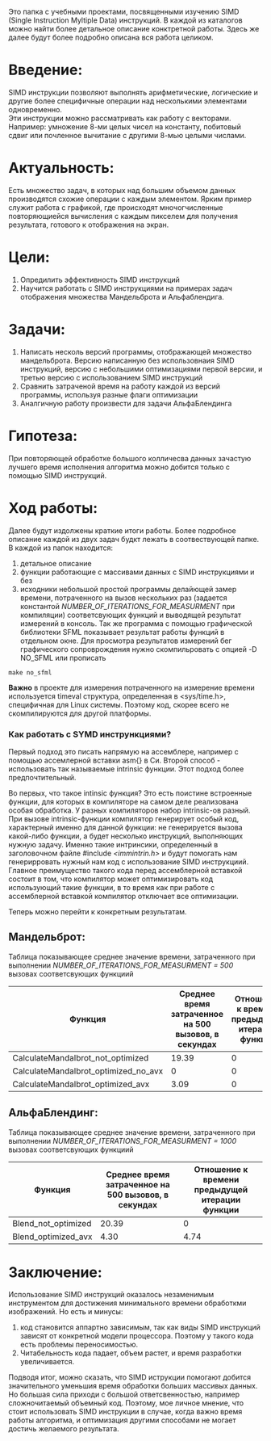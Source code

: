 Это папка с учебными проектами, посвященными изучению SIMD (Single Instruction Myltiple Data) инструкций.
В каждой из каталогов можно найти более детальное описание конктретной работы. Здесь же далее будут более подробно описана вся работа целиком.

# Введение:
SIMD инструкции позволяют выполнять арифметические, логические и другие более специфичные операции над несколькими элементами одновременно. 		 
Эти инструкции можно рассматривать как работу с векторами.
Например: умножение 8-ми целых чисел на константу, побитовый сдвиг или почленное вычитание с другими 8-мью целыми числами. 
	
# Актуальность:
Есть множество задач, в которых над большим объемом данных производятся схожие операции с каждым элементом. Ярким пример служит работа с графикой, где происходят мночогчисленные повторяющиейся вычисления с каждым пикселем для получения результата, готового к отображения на экран.

# Цели:
1. Опредилить эффективность SIMD инструкций
2. Научится работать с SIMD инструкциями на примерах задач отображения множества Мандельброта и Альфаблендига.
	
# Задачи:
1. Написать несколь версий программы, отображающей множество мандельброта. Версию написанную без использовнаия SIMD инструкций, версию с небольшими оптимизациями первой версии, и третью версию с использованием SIMD инструкций
2. Сравнить затраченой время на работу каждой из версий программы, используя разные флаги оптимизации
3. Аналгичную работу произвести для задачи АльфаБлендинга
	
# Гипотеза:
При повторяющей обработке большого колличесва данных зачастую лучшего время исполнения алгоритма можно добится только с помощью SIMD инструкций.
	
# Ход работы:
Далее будут издолжены краткие итоги работы. Более подробное описание каждой из двух задач будкт лежать в соотвествующей папке.
В каждой из папок находится:
1. детальное описание
2. функции работающие с массивами данных с SIMD инструкциями и без
3. исходники небольшой простой программы делайющей замер времени, потраченного на вызов нескольких раз (задается константой *NUMBER_OF_ITERATIONS_FOR_MEASURMENT* при компиляции) соответсвующих функций и выводящей результат измерений в консоль. Так же программа с помощью графической библиотеки SFML показывает результат работы функций в отдельном окне. Для просмотра результатов измерений бег графического сопроврождения нужно скомпильровать с опцией -D NO_SFML или прописать

`make no_sfml`

**Важно** в проекте для измерения потраченного на измерение времени используется timeval структура, определенная в <sys/time.h>, специфичная для Linux системы. Поэтому код, скорее всего не скомпилируются для другой платформы.

### Как работать с SYMD инстрункциями?
Первый подход это писать напрямую на ассемблере, например с помощью ассемлерной вставки asm{} в Си.
Второй способ - использовать так называемые intrinsic функции. Этот подход более предпочтительный. 

Во первых, что такое intinsic функция? Это есть поистине встроенные функции, для которых в компиляторе на самом деле реализована особая обработка. У разных компиляторов набор intrinsic-ов разный. При вызове intrinsic-функции компилятор генерирует особый код, характерный именно для данной функции: не генерируется вызова какой-либо функции, а будет несколько инструкций, выполняющих нужную задачу.
Именно такие интринсики, определенный в заголовочном файле #include *<immintrin.h>* и будут помогать нам генерирровать нужный нам код с использование SIMD инструкциий. Главное преимущество такого кода перед ассемблерной вставкой состоит в том, что компилятор может оптимизировать код использующий такие функции, в то время как при работе с ассемблерной вставкой компилятор отключает все оптимизации.

Теперь можно перейти к конкретным результатам.

## Мандельброт:
Таблица показывающее среднее значение времени, затраченного при выполнении *NUMBER_OF_ITERATIONS_FOR_MEASURMENT = 500* вызовах соответсвующих функциий

| Функция				| Среднее время затраченное на 500 вызовов, в секундах | Отношение к времени предыдущей итерации функции
|---------------------------------------|------------------------------------------------------|----------------------------------------------
| CalculateMandalbrot_not_optimized	| 19.39						       | 0
| CalculateMandalbrot_optimized_no_avx  | 0						       | 0
| CalculateMandalbrot_optimized_avx     | 3.09                                                 | 0

## АльфаБлендинг:
Таблица показывающее среднее значение времени, затраченного при выполнении *NUMBER_OF_ITERATIONS_FOR_MEASURMENT = 1000* вызовах соответсвующих функциий

| Функция				| Среднее время затраченное на 500 вызовов, в секундах | Отношение к времени предыдущей итерации функции
|---------------------------------------|------------------------------------------------------|----------------------------------------------
| Blend_not_optimized			| 20.39						       | 0
| Blend_optimized_avx     		| 4.30                                                 | 4.74

# Заключение:
Использование SIMD инструкций оказалось незаменимым инструментом для достижения минимального времени обработкми изображений. 
Но есть и минусы:
1. код становится аппартно зависимым, так как виды SIMD инструкций зависят от конкретной модели процессора. Поэтому у такого кода есть проблемы переносимостью.
2. Читабельность кода падает, объем растет, и время разработки увеличивается.

Подводя итог, можно сказать, что SIMD иструкции помогают добится значительного уменьшия время обработки больших массивых данных. Но большая сила приходи  с большой ответсвенностью, например сложночитаемый объемный код. Поэтому, мое личное мнение, что стоит использовать SIMD инструкции в случае, когда важно время работы алгоритма, и оптимизация другими способами не могает достичь желаемого результата.
